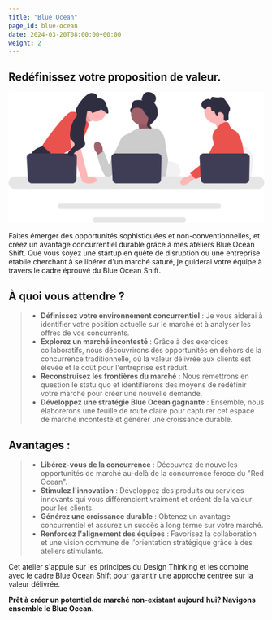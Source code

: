 ```yaml
---
title: "Blue Ocean"
page_id: blue-ocean
date: 2024-03-20T08:00:00+00:00
weight: 2
---
```


## Redéfinissez votre proposition de valeur.

![Blue Ocean](/images/illustrations/undraw_engineering_team_a7n2.svg)

<!--more-->

Faites émerger des opportunités sophistiquées et non-conventionnelles, et créez un avantage concurrentiel durable grâce à mes ateliers Blue Ocean Shift. Que vous soyez une startup en quête de disruption ou une entreprise établie cherchant à se libérer d'un marché saturé, je guiderai votre équipe à travers le cadre éprouvé du Blue Ocean Shift.

## À quoi vous attendre ?
  > * **Définissez votre environnement concurrentiel** : Je vous aiderai à identifier votre position actuelle sur le marché et à analyser les offres de vos concurrents.
  > * **Explorez un marché incontesté** : Grâce à des exercices collaboratifs, nous découvrirons des opportunités en dehors de la concurrence traditionnelle, où la valeur délivrée aux clients est élevée et le coût pour l'entreprise est réduit.
  > * **Reconstruisez les frontières du marché** : Nous remettrons en question le statu quo et identifierons des moyens de redéfinir votre marché pour créer une nouvelle demande.
  > * **Développez une stratégie Blue Ocean gagnante** : Ensemble, nous élaborerons une feuille de route claire pour capturer cet espace de marché incontesté et générer une croissance durable.

## Avantages :
  > * **Libérez-vous de la concurrence** : Découvrez de nouvelles opportunités de marché au-delà de la concurrence féroce du "Red Ocean".
  > * **Stimulez l'innovation** : Développez des produits ou services innovants qui vous différencient vraiment et créent de la valeur pour les clients.
  > * **Générez une croissance durable** : Obtenez un avantage concurrentiel et assurez un succès à long terme sur votre marché.
  > * **Renforcez l'alignement des équipes** : Favorisez la collaboration et une vision commune de l'orientation stratégique grâce à des ateliers stimulants.

Cet atelier s'appuie sur les principes du Design Thinking et les combine avec le cadre Blue Ocean Shift pour garantir une approche centrée sur la valeur délivrée.

**Prêt à créer un potentiel de marché non-existant aujourd'hui? Navigons ensemble le Blue Ocean.**
